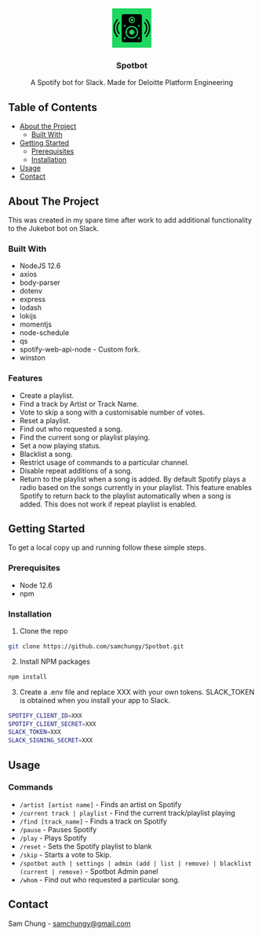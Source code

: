 <!-- PROJECT LOGO -->
<br />
<p align="center">
  <a href="https://github.com/github_username/repo">
    <img src="https://raw.githubusercontent.com/samchungy/Spotbot/master/Spotbot-logo.png" alt="Logo" width="80" height="80">
  </a>

  <h3 align="center">Spotbot</h3>

  <p align="center">
    A Spotify bot for Slack. Made for Deloitte Platform Engineering
    <br />
  </p>
</p>



<!-- TABLE OF CONTENTS -->
## Table of Contents

* [About the Project](#about-the-project)
  * [Built With](#built-with)
* [Getting Started](#getting-started)
  * [Prerequisites](#prerequisites)
  * [Installation](#installation)
* [Usage](#usage)
* [Contact](#contact)



<!-- ABOUT THE PROJECT -->
## About The Project

This was created in my spare time after work to add additional functionality to the Jukebot bot on Slack.

### Built With

* NodeJS 12.6
* axios
* body-parser
* dotenv
* express
* lodash
* lokijs
* momentjs
* node-schedule
* qs
* spotify-web-api-node - Custom fork.
* winston

### Features

* Create a playlist.
* Find a track by Artist or Track Name.
* Vote to skip a song with a customisable number of votes.
* Reset a playlist.
* Find out who requested a song.
* Find the current song or playlist playing.
* Set a now playing status.
* Blacklist a song.
* Restrict usage of commands to a particular channel.
* Disable repeat additions of a song.
* Return to the playlist when a song is added. By default Spotify plays a radio based on the songs currently in your playlist. This feature enables Spotify to return back to the playlist automatically when a song is added. This does not work if repeat playlist is enabled.


<!-- GETTING STARTED -->
## Getting Started

To get a local copy up and running follow these simple steps.

### Prerequisites

* Node 12.6
* npm

### Installation
 
1. Clone the repo
```sh
git clone https://github.com/samchungy/Spotbot.git
```
2. Install NPM packages
```sh
npm install
```
3. Create a .env file and replace XXX with your own tokens. SLACK_TOKEN is obtained when you install your app to Slack.
```sh
SPOTIFY_CLIENT_ID=XXX
SPOTIFY_CLIENT_SECRET=XXX
SLACK_TOKEN=XXX
SLACK_SIGNING_SECRET=XXX
```

## Usage

### Commands
* `/artist [artist name]` - Finds an artist on Spotify
* `/current track | playlist` - Find the current track/playlist playing
* `/find [track_name]` - Finds a track on Spotify
* `/pause` - Pauses Spotify
* `/play` - Plays Spotify
* `/reset` - Sets the Spotify playlist to blank
* `/skip` - Starts a vote to Skip.
* `/spotbot auth | settings | admin (add | list | remove) | blacklist (current | remove)` - Spotbot Admin panel
* `/whom` - Find out who requested a particular song. 

## Contact

Sam Chung - samchungy@gmail.com
